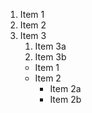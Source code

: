 1. Item 1
2. Item 2
3. Item 3
   1. Item 3a
   2. Item 3b
   * Item 1
   * Item 2
      * Item 2a
      * Item 2b
